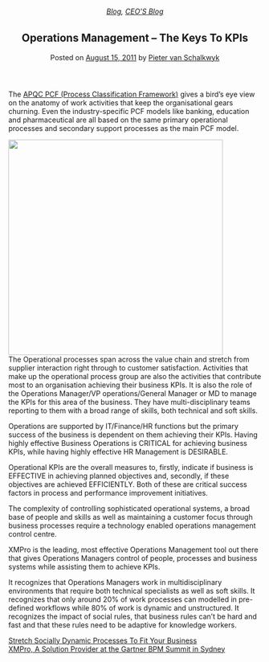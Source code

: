 
<article class="post-250 post type-post status-publish format-standard has-post-thumbnail hentry category-blog category-pieter-blog" id="post-250">
<div class="article-inner">
<header class="entry-header">
<div class="entry-header-text entry-header-text-top text-center">
<h6 class="entry-category is-xsmall"><a href="https://xmpro.com/category/blog/" rel="category tag">Blog</a>, <a href="https://xmpro.com/category/blog/pieter-blog/" rel="category tag">CEO'S Blog</a></h6><h1 class="entry-title">Operations Management – The Keys To KPIs</h1><div class="entry-divider is-divider small"></div>
<div class="entry-meta uppercase is-xsmall">
<span class="posted-on">Posted on <a href="https://xmpro.com/operations-management-the-keys-to-kpis/" rel="bookmark"><time class="entry-date published updated" datetime="2011-08-15T06:17:14+00:00">August 15, 2011</time></a></span> <span class="byline">by <span class="meta-author vcard"><a class="url fn n" href="https://xmpro.com/author/pietervs/">Pieter van Schalkwyk</a></span></span> </div>
</div>
</header>
<div class="entry-content single-page">
<p>The <a href="http://www.apqc.org/process-classification-framework" rel="noopener noreferrer" target="_blank">APQC PCF (Process Classification Framework)</a> gives a bird’s eye view on the anatomy of work activities that keep the organisational gears churning. Even the industry-specific PCF models like banking, education and pharmaceutical are all based on the same primary operational processes and secondary support processes as the main PCF model.</p>
<p><a href="https://xmpro.com/wp-content/uploads/2011/08/apqc_pcf.png"><img height="429" src="https://xmpro.com/wp-content/uploads/2011/08/apqc_pcf.png" width="427"/>
</a><br/>
The Operational processes span across the value chain and stretch from supplier interaction right through to customer satisfaction. Activities that make up the operational process group are also the activities that contribute most to an organisation achieving their business KPIs. It is also the role of the Operations Manager/VP operations/General Manager or MD to manage the KPIs for this area of the business. They have multi-disciplinary teams reporting to them with a broad range of skills, both technical and soft skills.</p>
<p>Operations are supported by IT/Finance/HR functions but the primary success of the business is dependent on them achieving their KPIs. Having highly effective Business Operations is CRITICAL for achieving business KPIs, while having highly effective HR Management is DESIRABLE.</p>
<p>Operational KPIs are the overall measures to, firstly, indicate if business is EFFECTIVE in achieving planned objectives and, secondly, if these objectives are achieved EFFICIENTLY. Both of these are critical success factors in process and performance improvement initiatives.</p>
<p>The complexity of controlling sophisticated operational systems, a broad base of people and skills as well as maintaining a customer focus through business processes require a technology enabled operations management control centre.</p>
<p>XMPro is the leading, most effective Operations Management tool out there that gives Operations Managers control of people, processes and business systems while assisting them to achieve KPIs.</p>
<p>It recognizes that Operations Managers work in multidisciplinary environments that require both technical specialists as well as soft skills. It recognizes that only around 20% of work processes can modelled in pre-defined workflows while 80% of work is dynamic and unstructured. It recognizes the impact of social rules, that business rules can’t be hard and fast and that these rules need to be adaptive for knowledge workers. </p>
<div class="blog-share text-center"><div class="is-divider medium"></div><div class="social-icons share-icons share-row relative"><a aria-label="Share on WhatsApp" class="icon button circle is-outline tooltip whatsapp show-for-medium" data-action="share/whatsapp/share" href="whatsapp://send?text=Operations%20Management%20%26%238211%3B%20The%20Keys%20To%20KPIs - https://xmpro.com/operations-management-the-keys-to-kpis/" title="Share on WhatsApp"><i class="icon-whatsapp"></i></a><a aria-label="Share on Facebook" class="icon button circle is-outline tooltip facebook" data-label="Facebook" href="https://www.facebook.com/sharer.php?u=https://xmpro.com/operations-management-the-keys-to-kpis/" onclick="window.open(this.href,this.title,'width=500,height=500,top=300px,left=300px'); return false;" rel="noopener nofollow" target="_blank" title="Share on Facebook"><i class="icon-facebook"></i></a><a aria-label="Share on Twitter" class="icon button circle is-outline tooltip twitter" href="https://twitter.com/share?url=https://xmpro.com/operations-management-the-keys-to-kpis/" onclick="window.open(this.href,this.title,'width=500,height=500,top=300px,left=300px'); return false;" rel="noopener nofollow" target="_blank" title="Share on Twitter"><i class="icon-twitter"></i></a><a aria-label="Email to a Friend" class="icon button circle is-outline tooltip email" href="/cdn-cgi/l/email-protection#85baf6f0e7efe0e6f1b8caf5e0f7e4f1eceaebf6a0b7b5c8e4ebe4e2e0e8e0ebf1a0b7b5a0b7b3a0b7b6bdb7b4b4a0b6c7a0b7b5d1ede0a0b7b5cee0fcf6a0b7b5d1eaa0b7b5ced5ccf6a3e7eae1fcb8c6ede0e6eea0b7b5f1edecf6a0b7b5eaf0f1a0b6c4a0b7b5edf1f1f5f6a0b6c4a0b7c3a0b7c3fde8f5f7eaabe6eae8a0b7c3eaf5e0f7e4f1eceaebf6a8e8e4ebe4e2e0e8e0ebf1a8f1ede0a8eee0fcf6a8f1eaa8eef5ecf6a0b7c3" rel="nofollow" title="Email to a Friend"><i class="icon-envelop"></i></a><a aria-label="Pin on Pinterest" class="icon button circle is-outline tooltip pinterest" href="https://pinterest.com/pin/create/button?url=https://xmpro.com/operations-management-the-keys-to-kpis/&amp;media=https://xmpro.com/wp-content/uploads/2011/08/apqc_pcf.png&amp;description=Operations%20Management%20%26%238211%3B%20The%20Keys%20To%20KPIs" onclick="window.open(this.href,this.title,'width=500,height=500,top=300px,left=300px'); return false;" rel="noopener nofollow" target="_blank" title="Pin on Pinterest"><i class="icon-pinterest"></i></a><a aria-label="Share on LinkedIn" class="icon button circle is-outline tooltip linkedin" href="https://www.linkedin.com/shareArticle?mini=true&amp;url=https://xmpro.com/operations-management-the-keys-to-kpis/&amp;title=Operations%20Management%20%26%238211%3B%20The%20Keys%20To%20KPIs" onclick="window.open(this.href,this.title,'width=500,height=500,top=300px,left=300px'); return false;" rel="noopener nofollow" target="_blank" title="Share on LinkedIn"><i class="icon-linkedin"></i></a></div></div></div>
<nav class="navigation-post" id="nav-below" role="navigation">
<div class="flex-row next-prev-nav bt bb">
<div class="flex-col flex-grow nav-prev text-left">
<div class="nav-previous"><a href="https://xmpro.com/stretch-socially-dynamic-processes-to-fit-your-business/" rel="prev"><span class="hide-for-small"><i class="icon-angle-left"></i></span> Stretch Socially Dynamic Processes To Fit Your Business</a></div>
</div>
<div class="flex-col flex-grow nav-next text-right">
<div class="nav-next"><a href="https://xmpro.com/xmpro-a-solution-provider-at-the-gartner-bpm-summit-in-sydney/" rel="next">XMPro, A Solution Provider at the Gartner BPM Summit in Sydney <span class="hide-for-small"><i class="icon-angle-right"></i></span></a></div> </div>
</div>
</nav>
</div>
</article>
<div class="comments-area" id="comments">
</div>
